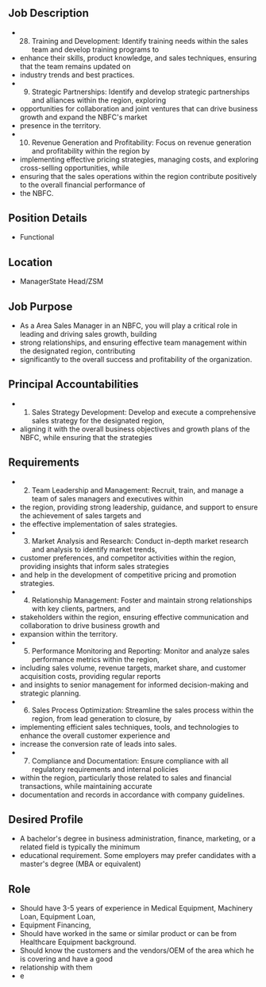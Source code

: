 # 

## Job Description

* 28. Training and Development: Identify training needs within the sales team and develop training programs to
* enhance their skills, product knowledge, and sales techniques, ensuring that the team remains updated on
* industry trends and best practices.
* 9. Strategic Partnerships: Identify and develop strategic partnerships and alliances within the region, exploring
* opportunities for collaboration and joint ventures that can drive business growth and expand the NBFC's market
* presence in the territory.
* 10. Revenue Generation and Profitability: Focus on revenue generation and profitability within the region by
* implementing effective pricing strategies, managing costs, and exploring cross-selling opportunities, while
* ensuring that the sales operations within the region contribute positively to the overall financial performance of
* the NBFC.

## Position Details

* Functional

## Location

* ManagerState Head/ZSM

## Job Purpose

* As a Area Sales Manager in an NBFC, you will play a critical role in leading and driving sales growth, building
* strong relationships, and ensuring effective team management within the designated region, contributing
* significantly to the overall success and profitability of the organization.

## Principal Accountabilities

* 1. Sales Strategy Development: Develop and execute a comprehensive sales strategy for the designated region,
* aligning it with the overall business objectives and growth plans of the NBFC, while ensuring that the strategies

## Requirements

* 2. Team Leadership and Management: Recruit, train, and manage a team of sales managers and executives within
* the region, providing strong leadership, guidance, and support to ensure the achievement of sales targets and
* the effective implementation of sales strategies.
* 3. Market Analysis and Research: Conduct in-depth market research and analysis to identify market trends,
* customer preferences, and competitor activities within the region, providing insights that inform sales strategies
* and help in the development of competitive pricing and promotion strategies.
* 4. Relationship Management: Foster and maintain strong relationships with key clients, partners, and
* stakeholders within the region, ensuring effective communication and collaboration to drive business growth and
* expansion within the territory.
* 5. Performance Monitoring and Reporting: Monitor and analyze sales performance metrics within the region,
* including sales volume, revenue targets, market share, and customer acquisition costs, providing regular reports
* and insights to senior management for informed decision-making and strategic planning.
* 6. Sales Process Optimization: Streamline the sales process within the region, from lead generation to closure, by
* implementing efficient sales techniques, tools, and technologies to enhance the overall customer experience and
* increase the conversion rate of leads into sales.
* 7. Compliance and Documentation: Ensure compliance with all regulatory requirements and internal policies
* within the region, particularly those related to sales and financial transactions, while maintaining accurate
* documentation and records in accordance with company guidelines.

## Desired Profile

* A bachelor's degree in business administration, finance, marketing, or a related field is typically the minimum
* educational requirement. Some employers may prefer candidates with a master's degree (MBA or equivalent)

## Role

* Should have 3-5 years of experience in  Medical Equipment, Machinery Loan, Equipment Loan,
* Equipment Financing,
* Should have worked in the same or similar product or can be from Healthcare Equipment background.
* Should know the customers and the vendors/OEM of the area which he is covering and have a good
* relationship with them
* e
